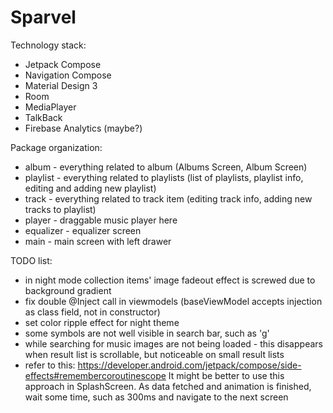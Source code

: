 # Sparvel

Technology stack:
* Jetpack Compose
* Navigation Compose
* Material Design 3
* Room
* MediaPlayer
* TalkBack
* Firebase Analytics (maybe?)

Package organization:
* album - everything related to album (Albums Screen, Album Screen)
* playlist - everything related to playlists (list of playlists, playlist info, editing and adding new playlist)
* track - everything related to track item (editing track info, adding new tracks to playlist)
* player - draggable music player here
* equalizer - equalizer screen
* main - main screen with left drawer

TODO list:
* in night mode collection items' image fadeout effect is screwed due to background gradient
* fix double @Inject call in viewmodels (baseViewModel accepts injection as class field, not in constructor)
* set color ripple effect for night theme
* some symbols are not well visible in search bar, such as 'g'
* while searching for music images are not being loaded - this disappears when result list is scrollable, but noticeable on small result lists
* refer to this: https://developer.android.com/jetpack/compose/side-effects#remembercoroutinescope It might be better to use this approach in SplashScreen. As data fetched and animation is finished, wait some time, such as 300ms and navigate to the next screen
